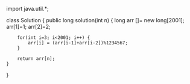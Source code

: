 import java.util.*;


class Solution {
    public long solution(int n) {
        long arr []= new long[2001];
        arr[1]=1;
	    arr[2]=2;
	 
	    for(int i=3; i<2001; i++) {
		    arr[i] = (arr[i-1]+arr[i-2])%1234567;			 
	    } 		 
        
        return arr[n];
    }
}